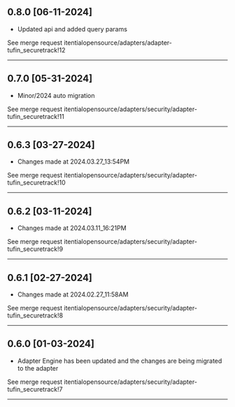 
## 0.8.0 [06-11-2024]

* Updated api and added query params

See merge request itentialopensource/adapters/adapter-tufin_securetrack!12

---

## 0.7.0 [05-31-2024]

* Minor/2024 auto migration

See merge request itentialopensource/adapters/security/adapter-tufin_securetrack!11

---

## 0.6.3 [03-27-2024]

* Changes made at 2024.03.27_13:54PM

See merge request itentialopensource/adapters/security/adapter-tufin_securetrack!10

---

## 0.6.2 [03-11-2024]

* Changes made at 2024.03.11_16:21PM

See merge request itentialopensource/adapters/security/adapter-tufin_securetrack!9

---

## 0.6.1 [02-27-2024]

* Changes made at 2024.02.27_11:58AM

See merge request itentialopensource/adapters/security/adapter-tufin_securetrack!8

---

## 0.6.0 [01-03-2024]

* Adapter Engine has been updated and the changes are being migrated to the adapter

See merge request itentialopensource/adapters/security/adapter-tufin_securetrack!7

---
